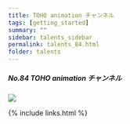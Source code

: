 ```yaml
---
title: TOHO animation チャンネル
tags: [getting_started]
summary: ""
sidebar: talents_sidebar
permalink: talents_84.html
folder: talents
---
```



##### No.84 TOHO animation チャンネル

![](https://yt3.ggpht.com/ytc/AKedOLTbCtN02EVfFE-YogZWgxCbRLhByR3LD-ACoef0xg=s176-c-k-c0x00ffffff-no-rj)






{% include links.html %}
